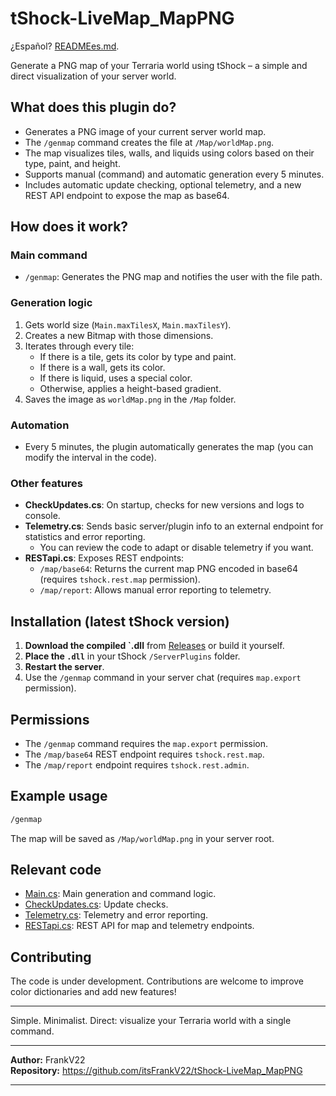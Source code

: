 # tShock-LiveMap_MapPNG

¿Español? [READMEes.md](READMEes.md).

Generate a PNG map of your Terraria world using tShock – a simple and direct visualization of your server world.

## What does this plugin do?

- Generates a PNG image of your current server world map.
- The `/genmap` command creates the file at `/Map/worldMap.png`.
- The map visualizes tiles, walls, and liquids using colors based on their type, paint, and height.
- Supports manual (command) and automatic generation every 5 minutes.
- Includes automatic update checking, optional telemetry, and a new REST API endpoint to expose the map as base64.

## How does it work?

### Main command

- `/genmap`: Generates the PNG map and notifies the user with the file path.

### Generation logic

1. Gets world size (`Main.maxTilesX`, `Main.maxTilesY`).
2. Creates a new Bitmap with those dimensions.
3. Iterates through every tile:
   - If there is a tile, gets its color by type and paint.
   - If there is a wall, gets its color.
   - If there is liquid, uses a special color.
   - Otherwise, applies a height-based gradient.
4. Saves the image as `worldMap.png` in the `/Map` folder.

### Automation

- Every 5 minutes, the plugin automatically generates the map (you can modify the interval in the code).

### Other features

- **CheckUpdates.cs**: On startup, checks for new versions and logs to console.
- **Telemetry.cs**: Sends basic server/plugin info to an external endpoint for statistics and error reporting.
  - You can review the code to adapt or disable telemetry if you want.
- **RESTapi.cs**: Exposes REST endpoints:
  - `/map/base64`: Returns the current map PNG encoded in base64 (requires `tshock.rest.map` permission).
  - `/map/report`: Allows manual error reporting to telemetry.

## Installation (latest tShock version)

1. **Download the compiled `.dll** from [Releases](https://github.com/itsFrankV22/tShock-LiveMap_MapPNG/releases) or build it yourself.
2. **Place the `.dll`** in your tShock `/ServerPlugins` folder.
3. **Restart the server**.
4. Use the `/genmap` command in your server chat (requires `map.export` permission).

## Permissions

- The `/genmap` command requires the `map.export` permission.
- The `/map/base64` REST endpoint requires `tshock.rest.map`.
- The `/map/report` endpoint requires `tshock.rest.admin`.

## Example usage

```bash
/genmap
```
The map will be saved as `/Map/worldMap.png` in your server root.

## Relevant code

- [Main.cs](https://github.com/itsFrankV22/tShock-LiveMap_MapPNG/blob/main/Main.cs): Main generation and command logic.
- [CheckUpdates.cs](https://github.com/itsFrankV22/tShock-LiveMap_MapPNG/blob/main/CheckUpdates.cs): Update checks.
- [Telemetry.cs](https://github.com/itsFrankV22/tShock-LiveMap_MapPNG/blob/main/Telemetry.cs): Telemetry and error reporting.
- [RESTapi.cs](https://github.com/itsFrankV22/tShock-LiveMap_MapPNG/blob/main/RESTapi.cs): REST API for map and telemetry endpoints.

## Contributing

The code is under development. Contributions are welcome to improve color dictionaries and add new features!

---

Simple. Minimalist. Direct: visualize your Terraria world with a single command.

---

**Author:** FrankV22  
**Repository:** https://github.com/itsFrankV22/tShock-LiveMap_MapPNG

---